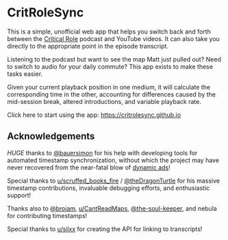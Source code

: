 # CritRoleSync

This is a simple, unofficial web app that helps you switch back and forth
between the [Critical Role](https://critrole.com) podcast and YouTube videos.
It can also take you directly to the appropriate point in the episode
transcript.

Listening to the podcast but want to see the map Matt just pulled out? Need to
switch to audio for your daily commute? This app exists to make these tasks
easier.

Given your current playback position in one medium, it will calculate the
corresponding time in the other, accounting for differences caused by the
mid-session break, altered introductions, and variable playback rate.

Click here to start using the app: https://critrolesync.github.io

## Acknowledgements

*HUGE* thanks to [@bauersimon](https://github.com/bauersimon) for his help with
developing tools for automated timestamp synchronization, without which the
project may have never recovered from the near-fatal blow of [dynamic
ads](https://github.com/critrolesync/critrolesync.github.io/issues/6)!

Special thanks to
[u/scruffed_books_fire](https://www.reddit.com/user/scruffed_books_fire) /
[@theDragonTurtle](https://github.com/theDragonTurtle) for his massive
timestamp contributions, invaluable debugging efforts, and enthusiastic
support!

Thanks also to
[@brojam](https://github.com/brojam),
[u/CantReadMaps](https://www.reddit.com/user/CantReadMaps),
[@the-soul-keeper](https://github.com/the-soul-keeper), and
nebula
for contributing timestamps!

Special thanks to [u/silxx](https://www.reddit.com/user/silxx/) for creating
the API for linking to transcripts!
